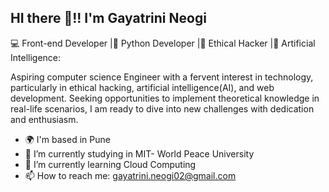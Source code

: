 ## HI there 👋!!  I'm Gayatrini Neogi 
💻 Front-end Developer |🐍 Python Developer |🎩 Ethical Hacker |🤖 Artificial Intelligence: 

Aspiring computer science Engineer with a fervent interest in technology, particularly in ethical hacking, artificial intelligence(AI), 
and web development. Seeking opportunities to implement theoretical knowledge in real-life scenarios, I am ready to dive into new 
challenges with dedication and enthusiasm.

- 🌍 I'm based in Pune
- 🔭 I’m currently studying in MIT- World Peace University
- 🌱 I’m currently learning Cloud Computing
- 📫 How to reach me: gayatrini.neogi02@gmail.com


